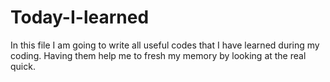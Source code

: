 # Today-I-learned
In this file I am going to write all useful codes that I have learned during my coding. Having them help me to fresh my memory by looking at the real quick.
